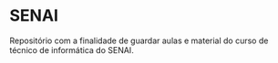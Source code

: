 # SENAI
Repositório com a finalidade de guardar aulas e material do curso de técnico de informática do SENAI.
